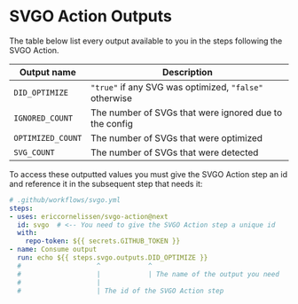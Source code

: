 # SVGO Action Outputs

The table below list every output available to you in the steps following the
SVGO Action.

| Output name       | Description                                            |
| ----------------- | ------------------------------------------------------ |
| `DID_OPTIMIZE`    | `"true"` if any SVG was optimized, `"false"` otherwise |
| `IGNORED_COUNT`   | The number of SVGs that were ignored due to the config |
| `OPTIMIZED_COUNT` | The number of SVGs that were optimized                 |
| `SVG_COUNT`       | The number of SVGs that were detected                  |

To access these outputted values you must give the SVGO Action step an id and
reference it in the subsequent step that needs it:

```yml
# .github/workflows/svgo.yml
steps:
- uses: ericcornelissen/svgo-action@next
  id: svgo  # <-- You need to give the SVGO Action step a unique id
  with:
    repo-token: ${{ secrets.GITHUB_TOKEN }}
- name: Consume output
  run: echo ${{ steps.svgo.outputs.DID_OPTIMIZE }}
  #                   ^            ^
  #                   |            | The name of the output you need
  #                   |
  #                   | The id of the SVGO Action step
```
